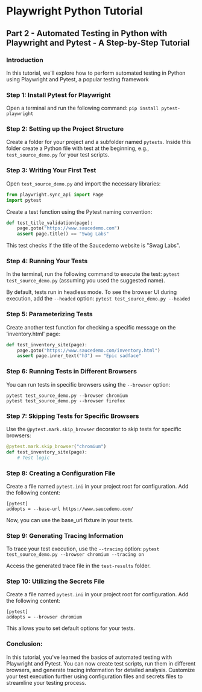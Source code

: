 
# Playwright Python Tutorial
## Part 2 - Automated Testing in Python with Playwright and Pytest - A Step-by-Step Tutorial
### Introduction


In this tutorial, we'll explore how to perform automated testing in Python using Playwright and Pytest, a popular testing framework


### Step 1: Install Pytest for Playwright
Open a terminal and run the following command:
`pip install pytest-playwright`


### Step 2: Setting up the Project Structure
Create a folder for your project and a subfolder named `pytests`. Inside this folder create a Python file with test at the beginning, e.g., `test_source_demo.py` for your test scripts.

### Step 3: Writing Your First Test

Open `test_source_demo.py` and import the necessary libraries:

```py
from playwright.sync_api import Page
import pytest
```

Create a test function using the Pytest naming convention:

```py
def test_title_validation(page):
    page.goto("https://www.saucedemo.com")
    assert page.title() == "Swag Labs"
```

This test checks if the title of the Saucedemo website is "Swag Labs".

### Step 4: Running Your Tests

In the terminal, run the following command to execute the test: `pytest test_source_demo.py` (assuming you used the suggested name).

By default, tests run in headless mode. To see the browser UI during execution, add the `--headed` option:
`pytest test_source_demo.py --headed`

### Step 5: Parameterizing Tests

Create another test function for checking a specific message on the 'inventory.html' page:

```py
def test_inventory_site(page):
    page.goto("https://www.saucedemo.com/inventory.html")
    assert page.inner_text("h3") == "Epic sadface"
```

### Step 6: Running Tests in Different Browsers

You can run tests in specific browsers using the `--browser` option:

```
pytest test_source_demo.py --browser chromium
pytest test_source_demo.py --browser firefox
```

### Step 7: Skipping Tests for Specific Browsers

Use the `@pytest.mark.skip_browser` decorator to skip tests for specific browsers:

```py
@pytest.mark.skip_browser("chromium")
def test_inventory_site(page):
    # Test logic
```

### Step 8: Creating a Configuration File

Create a file named `pytest.ini` in your project root for configuration. Add the following content:

```
[pytest]
addopts = --base-url https://www.saucedemo.com/
```

Now, you can use the base_url fixture in your tests.

### Step 9: Generating Tracing Information

To trace your test execution, use the `--tracing` option: `pytest test_source_demo.py --browser chromium --tracing on`

Access the generated trace file in the `test-results` folder.

### Step 10: Utilizing the Secrets File

Create a file named `pytest.ini` in your project root for configuration. Add the following content:

```
[pytest]
addopts = --browser chromium
```

This allows you to set default options for your tests.

### Conclusion:

In this tutorial, you've learned the basics of automated testing with Playwright and Pytest.
You can now create test scripts, run them in different browsers, and generate tracing information for detailed analysis. 
Customize your test execution further using configuration files and secrets files to streamline your testing process.










